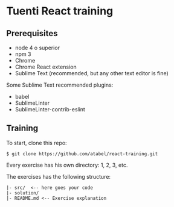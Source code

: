 # Tuenti React training

## Prerequisites
* node 4 o superior
* npm 3
* Chrome
* Chrome React extension
* Sublime Text (recommended, but any other text editor is fine)

Some Sublime Text recommended plugins:
* babel
* SublimeLinter
* SublimeLinter-contrib-eslint


## Training
To start, clone this repo:
```
$ git clone https://github.com/atabel/react-training.git
```

Every exercise has his own directory: 1, 2, 3, etc.

The exercises has the following structure:
```
|- src/  <-- here goes your code
|- solution/
|- README.md <-- Exercise explanation
```
